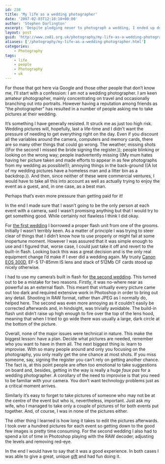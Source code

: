 ```yaml
---
id: 238
title: 'My life as a wedding photographer'
date: '2007-02-03T12:10:10+00:00'
author: 'Stephen Darlington'
excerpt: 'Despite pledging never to photograph a wedding, I ended up doing it twice in less than a month. Here is my experience.'
layout: post
guid: 'http://www.zx81.org.uk/photography/my-life-as-a-wedding-photographer.html'
aliases: ['/photography/my-life-as-a-wedding-photographer.html']
categories:
    - Photography
tags:
    - life
    - people
    - Photography
    - uk
---
```


For those that got here via Google and those other people that don’t know me, I’ll start with a confession: I am not a wedding photographer. I am keen amateur photographer, mainly concentrating on travel and occasionally branching out into portraits. However having a reputation among friends as “the photographer” has resulted in a number of people asking me to take pictures at their wedding.

It’s something I have generally resisted. It struck me as just too high risk. Wedding pictures will, hopefully, last a life-time and I didn’t want the pressure of needing to get everything right on the day. Even if you discount all the variables around the camera, computers and memory cards, there are so many other things that could go wrong. The weather; missing shots ((For the second I missed the bride signing the register.)); people blinking or looking on the wrong way; people inadvertently missing ((My mum hates having her picture taken and made efforts to appear in as few photographs from my wedding as possible!)); annoying things in the back-ground ((A lot of my wedding pictures have a homeless man and a litter bin as a backdrop.)). And then, since neither of these were commercial ventures, I would have to take all this into account as well as actually trying to enjoy the event as a guest, and, in one case, as a best man.

Perhaps that’s even more pressure than getting paid for it!

In the end I made sure that I wasn’t going to be the only person at each event with a camera, said I wasn’t promising anything but that I would try to get something good. While certainly not flawless I think I did okay.

For [the first wedding](http://www.zx81.org.uk/blog/a-very-civil-partnership.html "P&H get hitched") I borrowed a proper flash unit from one of the grooms. Initially I wasn’t terribly keen. As a matter of principle I was trying to steer clear of things that I didn’t know how to use properly or might fail at some inopertune moment. However I was assured that it was simple enough to use and I figured that, worse case, I could just take it off and revert to the built-in flash. Looking back this was a great decision and is the only real equipment change I’d make if I ever did a wedding again. My trusty [Canon EOS 300D](http://www.zx81.org.uk/photography/camera-gear.html "My camera gear"), EF-S 17-85mm IS lens and stack of 512Mb CF cards stood up nicely otherwise.

I had to use my camera’s built in flash for [the second wedding](http://www.zx81.org.uk/blog/september-wedding.html "R & T get married"). This turned out to be a mistake for two reasons. Firstly, it was no-where near as powerful as an external flash. This meant that virtually every picture came out too dark and required extensive work in Photoshop in order to bring out any detail. Shooting in RAW format, rather than JPEG as I normally do, helped here. The second was even more annoying as it couldn’t easily be corrected afterwards and, in hindsight, was trivially avoidable. The build-in flash unit didn’t raise up high enough to fire over the top of the lens hood, meaning that when I tried to go wide there was usually a large, dark circle at the bottom of the picture.

Overall, none of the major issues were technical in nature. This make the biggest lesson: have a plan. Decide what pictures are needed, remember who you want to have in them all. The next biggest thing is: learn to improvise. With so many people around and only you focusing on the photography, you only really get the one chance at most shots. If you miss someone, say, signing the register you can’t rely on getting another chance. The fact is, at this point people are often too emotional to take suggestions on board and, besides, getting in the way is really a huge *faux pas* for a wedding photographer. A corollary of the need to improvise is that you need to be familiar with your camera. You don’t want technology problems just as a critical moment arrives.

Similarly it’s easy to forget to take pictures of someone who may not be at the centre of the event but who is, nevertheless, important. Just ask my wife, who I managed to take only a couple of pictures of for both events put together. And, of course, I was in none of the pictures either.

The other thing I learned is how long it takes to edit the pictures afterwards. I took over a hundred pictures for each event so getting down to the good few images is pretty time consuming. For the second wedding I also had to spend a lot of time in Photoshop playing with the RAW decoder, adjusting the levels and removing red-eye.

In the end I would have to say that it was a good experience. In both cases I was able to give a great, unique [gift](http://www.zx81.org.uk/photography/photo-book-group-test-part-1.html "Photo book") and had fun doing it.